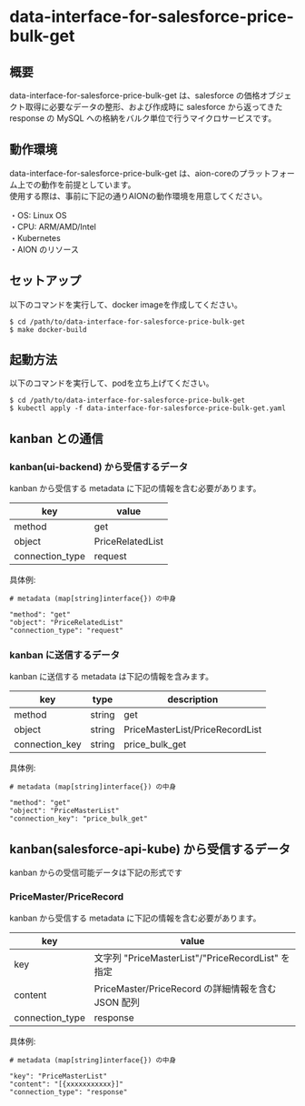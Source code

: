 # data-interface-for-salesforce-price-bulk-get

## 概要
data-interface-for-salesforce-price-bulk-get は、salesforce の価格オブジェクト取得に必要なデータの整形、および作成時に salesforce から返ってきた response の MySQL への格納をバルク単位で行うマイクロサービスです。

## 動作環境
data-interface-for-salesforce-price-bulk-get は、aion-coreのプラットフォーム上での動作を前提としています。  
使用する際は、事前に下記の通りAIONの動作環境を用意してください。     

・OS: Linux OS   
・CPU: ARM/AMD/Intel   
・Kubernetes   
・AION のリソース   

## セットアップ
以下のコマンドを実行して、docker imageを作成してください。
```
$ cd /path/to/data-interface-for-salesforce-price-bulk-get
$ make docker-build
```

## 起動方法
以下のコマンドを実行して、podを立ち上げてください。
```
$ cd /path/to/data-interface-for-salesforce-price-bulk-get
$ kubectl apply -f data-interface-for-salesforce-price-bulk-get.yaml
```


## kanban との通信
### kanban(ui-backend) から受信するデータ
kanban から受信する metadata に下記の情報を含む必要があります。

| key | value |
| --- | --- |
| method | get |
| object | PriceRelatedList |
| connection_type | request |

具体例: 
```example
# metadata (map[string]interface{}) の中身

"method": "get"
"object": "PriceRelatedList"
"connection_type": "request"
```

### kanban に送信するデータ
kanban に送信する metadata は下記の情報を含みます。

| key | type | description |
| --- | --- | --- |
| method | string | get |
| object | string | PriceMasterList/PriceRecordList |
| connection_key | string | price_bulk_get |

具体例: 
```example
# metadata (map[string]interface{}) の中身

"method": "get"
"object": "PriceMasterList"
"connection_key": "price_bulk_get"
```

## kanban(salesforce-api-kube) から受信するデータ
kanban からの受信可能データは下記の形式です

### PriceMaster/PriceRecord
kanban から受信する metadata に下記の情報を含む必要があります。

| key | value |
| --- | --- |
| key | 文字列 "PriceMasterList"/"PriceRecordList" を指定 |
| content | PriceMaster/PriceRecord の詳細情報を含む JSON 配列 |
| connection_type | response |

具体例:
```example
# metadata (map[string]interface{}) の中身

"key": "PriceMasterList"
"content": "[{xxxxxxxxxxx}]"
"connection_type": "response"
```
